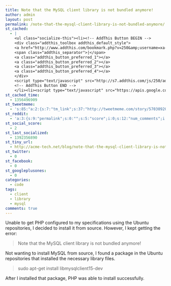 ```yaml
---
title: Note that the MySQL client library is not bundled anymore!
author: admin
layout: post
permalink: /note-that-the-mysql-client-library-is-not-bundled-anymore/
st_cached:
  - |
    <ul class="socialize-this"><li><!-- AddThis Button BEGIN -->
    <div class="addthis_toolbox addthis_default_style">
    <a href="http://www.addthis.com/bookmark.php?v=250&amp;username=xa-4ca3f7522e6e7fdb" class="addthis_button_compact">Share</a>
    <span class="addthis_separator">|</span>
    <a class="addthis_button_preferred_1"></a>
    <a class="addthis_button_preferred_2"></a>
    <a class="addthis_button_preferred_3"></a>
    <a class="addthis_button_preferred_4"></a>
    </div>
    <script type="text/javascript" src="http://s7.addthis.com/js/250/addthis_widget.js#username=xa-4ca3f7522e6e7fdb"></script>
    <!-- AddThis Button END -->
    </li><li><script type="text/javascript" src="https://apis.google.com/js/plusone.js"></script><g:plusone size="tall" href="http://acme-tech.net/blog/note-that-the-mysql-client-library-is-not-bundled-anymore/"></g:plusone></li></ul>
st_cached_time:
  - 1356496909
st_tweetmeme:
  - 's:85:"a:2:{s:7:"tm_link";s:37:"http://tweetmeme.com/story/5703092098";s:9:"url_count";i:0;}";'
st_reddit:
  - 'a:3:{s:9:"permalink";s:0:"";s:5:"score";i:0;s:12:"num_comments";i:0;}'
st_social_score:
  - 2
st_last_socialized:
  - 1392356890
st_tiny_url:
  - http://acme-tech.net/blog/note-that-the-mysql-client-library-is-not-bundled-anymore/
st_twitter:
  - 0
st_facebook:
  - 0
st_googleplusones:
  - 0
categories:
  - code
tags:
  - client
  - library
  - mysql
comments: true
---
```

Unable to get PHP configured to my specifications using the Ubuntu repositories, I decided to install it from source. However, I kept getting the error:

> Note that the MySQL client library is not bundled anymore!

Not wanting to install MySQL from source, I found a package in the Ubuntu repositories that installed the necessary library files.

> sudo apt-get install libmysqlclient15-dev

After I installed that package, <span>PHP</span> was able to install successfully.
